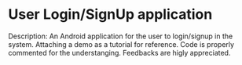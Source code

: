 # User Login/SignUp application
Description:
An Android application for the user to login/signup in the system.
Attaching a demo as a tutorial for reference.
Code is properly commented for the understanging.
Feedbacks are higly appreciated.
